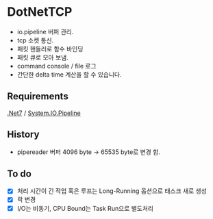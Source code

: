 # DotNetTCP

* io.pipeline 버퍼 관리.
* tcp 소켓 통신.
* 패킷 핸들러로 함수 바인딩
* 패킷 큐로 모아 보냄.
* command console / file 로그
* 간단한 delta time 계산을 할 수 있습니다.

## Requirements

[.Net7](https://dotnet.microsoft.com/en-us/download) / [System.IO.Pipeline](https://www.nuget.org/packages/System.IO.Pipelines/)

## History

- pipereader 버퍼 4096 byte -> 65535 byte로 변경 함.

## To do

- [x] 처리 시간이 긴 작업 혹은 루프는 Long-Running 옵션으로 태스크 새로 생성
- [x] 락 변경
- [x] I/O는 비동기, CPU Bound는 Task Run으로 별도처리
